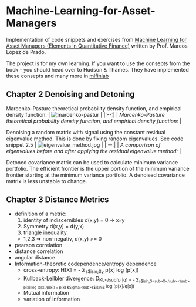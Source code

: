 # Machine-Learning-for-Asset-Managers

Implementation of code snippets and exercises from [Machine Learning for Asset Managers (Elements in Quantitative Finance)](https://www.amazon.com/Machine-Learning-Managers-Elements-Quantitative/dp/1108792898)
written by Prof. Marcos López de Prado.

The project is for my own learning. If you want to use the consepts from the book - you should head over to Hudson & Thames. They have implemented these consepts and many more in [mlfinlab](https://github.com/hudson-and-thames/mlfinlab)

## Chapter 2 Denoising and Detoning

Marcenko-Pasture theoretical probability density function, and empirical density function:
| ![marcenko-pastur](https://github.com/emoen/Machine-Learning-for-Asset-Managers/blob/master/gaussian_mp.png) | 
|:--:| 
| *Marcenko-Pasture theoretical probability density function, and empirical density function:* |


Denoising a random matrix with signal using the constant residual eigenvalue method. This is done by fixing random eigenvalues. See code snippet 2.5
| ![eigenvalue_method.jpg](https://github.com/emoen/Machine-Learning-for-Asset-Managers/blob/master/figure_2_3_eigenvalue_method.png) | 
|:--:| 
| *A comparison of eigenvalues before and after applying the residual eigenvalue method:* |

Detoned covariance matrix can be used to calculate minimum variance portfolio. The efficient frontier is the upper portion of the minimum variance frontier starting at the minimum variance portfolio. A denoised covariance matrix is less unstable to change.

## Chapter 3 Distance Metrics

* definition of a metric: 
   1. identity of indiscernibles d(x,y) = 0 => x=y 
   2. Symmetry d(x,y) = d(y,x) 
   3. triangle inequality. 
   - 1,2,3 => non-negativ, d(x,y) >= 0 
* pearson correlation
* distance correlation
* angular distance
* Information-theoretic codependence/entropy dependence
    - cross-entropy:  H[X] = - &Sigma;<sub>s$isin;S<sub>X</sub></sub> p[x] log (p[x])
    - Kullback-Leilbler divergence:  D<sub>KL</sub[p||q] = - &Sigma;<sub>s$isin;S<sub>X</sub></sub> p[x] log (q[x]/p[x]) = p[x] &Sigma;<sub>s$isin;S</sub> log (p[x]/q[x])
    - Mutual information
    - variation of information
    

